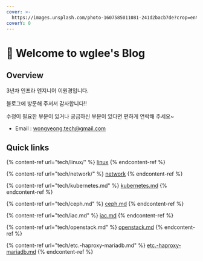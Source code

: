 ```yaml
---
cover: >-
  https://images.unsplash.com/photo-1607585011081-241d2bacb7de?crop=entropy&cs=tinysrgb&fm=jpg&ixid=MnwxOTcwMjR8MHwxfHNlYXJjaHwyfHxzd2lzc3xlbnwwfHx8fDE2NzM1OTQ0NzA&ixlib=rb-4.0.3&q=80
coverY: 0
---
```


# 👋 Welcome to wglee's Blog

## Overview

3년차 인프라 엔지니어 이원경입니다.&#x20;

블로그에 방문해 주셔서 감사합니다!!&#x20;

수정이 필요한 부분이 있거나 궁금하신 부분이 있다면 편하게 연락해 주세요\~

* Email : wongyeong.tech@gmail.com





## Quick links

{% content-ref url="tech/linux/" %}
[linux](tech/linux/)
{% endcontent-ref %}

{% content-ref url="tech/network/" %}
[network](tech/network/)
{% endcontent-ref %}

{% content-ref url="tech/kubernetes.md" %}
[kubernetes.md](tech/kubernetes.md)
{% endcontent-ref %}

{% content-ref url="tech/ceph.md" %}
[ceph.md](tech/ceph.md)
{% endcontent-ref %}

{% content-ref url="tech/iac.md" %}
[iac.md](tech/iac.md)
{% endcontent-ref %}

{% content-ref url="tech/openstack.md" %}
[openstack.md](tech/openstack.md)
{% endcontent-ref %}

{% content-ref url="tech/etc.-haproxy-mariadb.md" %}
[etc.-haproxy-mariadb.md](tech/etc.-haproxy-mariadb.md)
{% endcontent-ref %}



